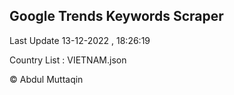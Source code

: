 

## Google Trends Keywords Scraper 
 
Last Update 13-12-2022 , 18:26:19

Country List :
VIETNAM.json



© Abdul Muttaqin 
